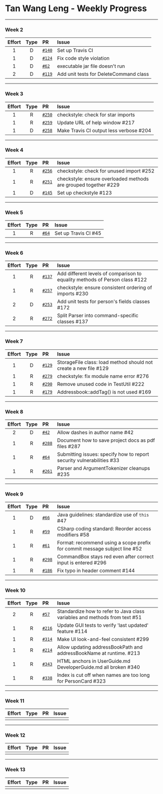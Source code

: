 # Tan Wang Leng - Weekly Progress

---

### Week 2

Effort| Type | PR | Issue
:----:|:----:|:-----------|:------
1 | D | [`#140`](https://github.com/se-edu/addressbook-level2/pull/140) | Set up Travis CI
1 | D | [`#124`](https://github.com/se-edu/addressbook-level2/pull/124) | Fix code style violation
1 | D | [`#62`](https://github.com/se-edu/addressbook-level3/pull/39) | executable jar file doesn't run
2 | D | [`#119`](https://github.com/se-edu/addressbook-level2/pull/119`) | Add unit tests for DeleteCommand class

---

### Week 3

Effort| Type | PR | Issue
:----:|:----:|:-----------|:------
1 | R | [`#250`](https://github.com/se-edu/addressbook-level4/pull/250) | checkstyle: check for star imports
1 | R | [`#259`](https://github.com/se-edu/addressbook-level4/pull/259) | Update URL of help window #217
1 | D | [`#258`](https://github.com/se-edu/addressbook-level4/pull/258) | Make Travis CI output less verbose #204

---

### Week 4

Effort| Type | PR | Issue
:----:|:----:|:-----------|:------
1 | R | [`#256`](https://github.com/se-edu/addressbook-level4/pull/256) | checkstyle: check for unused import #252
1 | R | [`#251`](https://github.com/se-edu/addressbook-level4/pull/251) | checkstyle: ensure overloaded methods are grouped together #229
1 | D | [`#145`](https://github.com/se-edu/addressbook-level2/pull/145) | Set up checkstyle #123

---

### Week 5

Effort| Type | PR | Issue
:----:|:----:|:-----------|:------
1 | R | [`#64`](https://github.com/se-edu/addressbook-level3/pull/64) | Set up Travis CI #45

---

### Week 6

Effort| Type | PR | Issue
:----:|:----:|:-----------|:------
1 | R | [`#137`](https://github.com/se-edu/addressbook-level2/pull/137) | Add different levels of comparison to equality methods of Person class #122
1 | R | [`#257`](https://github.com/se-edu/addressbook-level4/pull/257) | checkstyle: ensure consistent ordering of imports #230
2 | D | [`#253`](https://github.com/se-edu/addressbook-level4/pull/253) | Add unit tests for person's fields classes #172
2 | R | [`#272`](https://github.com/se-edu/addressbook-level4/pull/272) | Split Parser into command-specific classes #137

---

### Week 7

Effort| Type | PR | Issue
:----:|:----:|:-----------|:------
1 | D | [`#129`](https://github.com/se-edu/addressbook-level2/pull/142) | StorageFile class: load method should not create a new file #129
1 | R | [`#279`](https://github.com/se-edu/addressbook-level4/pull/279) | checkstyle: fix module name error #276
1 | R | [`#290`](https://github.com/se-edu/addressbook-level4/pull/290) | Remove unused code in TestUtil #222
1 | R | [`#179`](https://github.com/se-edu/addressbook-level2/pull/179) | Addressbook::addTag() is not used #169

---

### Week 8

Effort| Type | PR | Issue
:----:|:----:|:-----------|:------
2 | D | [`#42`](https://github.com/se-edu/collate/pull/43) | Allow dashes in author name #42
1 | R | [`#288`](https://github.com/se-edu/addressbook-level4/pull/288) | Document how to save project docs as pdf files #287
1 | R | [`#64`](https://github.com/oss-generic/process/pull/64) | Submitting issues: specify how to report security vulnerabilities #33
1 | R | [`#261`](https://github.com/se-edu/addressbook-level4/pull/261) | Parser and ArgumentTokenizer cleanups #235

---

### Week 9

Effort| Type | PR | Issue
:----:|:----:|:-----------|:------
1 | D | [`#66`](https://github.com/oss-generic/process/pull/66) | Java guidelines: standardize use of `this` #47
1 | R | [`#59`](https://github.com/oss-generic/process/pull/59) | CSharp coding standard: Reorder access modifiers #58
1 | R | [`#61`](https://github.com/oss-generic/process/pull/61) | Format: recommend using a scope prefix for commit message subject line #52
1 | R | [`#298`](https://github.com/se-edu/addressbook-level4/pull/298) | CommandBox stays red even after correct input is entered #296
1 | R | [`#186`](https://github.com/se-edu/addressbook-level2/pull/186) | Fix typo in header comment #144

---

### Week 10

Effort| Type | PR | Issue
:----:|:----:|:-----------|:------
2 | R | [`#57`](https://github.com/oss-generic/process/pull/57) | Standardize how to refer to Java class variables and methods from text #51
1 | R | [`#216`](https://github.com/se-edu/addressbook-level4/pull/216) | Update GUI tests to verify 'last updated' feature #114
1 | R | [`#314`](https://github.com/se-edu/addressbook-level4/pull/314) | Make UI look-and-feel consistent #299
1 | R | [`#214`](https://github.com/se-edu/addressbook-level4/pull/214) | Allow updating addressBookPath and addressBookName at runtime. #213
1 | R | [`#343`](https://github.com/se-edu/addressbook-level4/pull/343) | HTML anchors in UserGuide.md DeveloperGuide.md all broken #340
1 | R | [`#338`](https://github.com/se-edu/addressbook-level4/pull/338) | Index is cut off when names are too long for PersonCard #323

---

### Week 11

Effort| Type | PR | Issue
:----:|:----:|:-----------|:------
 |  |  | 

---

### Week 12

Effort| Type | PR | Issue
:----:|:----:|:-----------|:------
 |  |  | 

---

### Week 13

Effort| Type | PR | Issue
:----:|:----:|:-----------|:------
 |  |  | 
